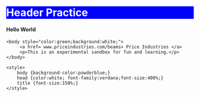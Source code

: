 <!DOCTYPE html>
<html>
    <h1 style="color:white; background:blue;">Header Practice</h1>
    <h4>
        Hello World
    </h4>
    
    <body style="color:green;background:white;">    
         <a href= www.priceindustries.com/beams> Price Industries </a>
         <p>This is an experimental sandbox for fun and learning.</p>
    </body> 
    
    <style>     
        body {background-color:powderblue;}
        head {color:white; font-family:verdana;font-size:400%;}
        title {font-size:150%;}
    </style>

    

</html>

